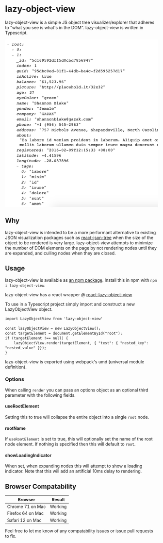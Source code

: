 # lazy-object-view
lazy-object-view is a simple JS object tree visualizer/explorer that adheres to "what you see is what's in the DOM". lazy-object-view is written in Typescript.

![screenshot](./assets/screenshot.png)

## Why
lazy-object-view is intended to be a more performant alternative to existing JSON visualization packages such as [react-json-tree](https://www.npmjs.com/package/react-json-tree) when the size of the object to be rendered is very large. lazy-object-view attempts to minimize the number of DOM elements on the page by not rendering nodes until they are expanded, and culling nodes when they are closed.

## Usage
lazy-object-view is available as [an npm package](https://www.npmjs.com/package/lazy-object-view). Install this in npm with `npm i lazy-object-view`.

lazy-object-view has a react wrapper @ [react-lazy-object-view](https://github.com/ameerkat/react-lazy-object-view)

To use in a Typescript project simply import and construct a new LazyObjectView object.

```
import LazyObjectView from 'lazy-object-view'

const lazyObjectView = new LazyObjectView();
const targetElement = document.getElementById("root");
if (targetElement !== null) {
    lazyObjectView.render(targetElement, { "test": { "nested_key": "nested_value" }});
}
```

lazy-object-view is exported using webpack's umd (universal module definition).

### Options
When calling `render` you can pass an options object as an optional third parameter with the following fields.

#### useRootElement
Setting this to true will collapse the entire object into a single `root` node.

#### rootName
If `useRootElement` is set to true, this will optionally set the name of the root node element. If nothing is specified then this will default to `root`.

#### showLoadingIndicator
When set, when expanding nodes this will attempt to show a loading indicator. Note that this will add an artificial 10ms delay to rendering.

## Browser Compatability
| Browser  | Result |
| ------------- | ------------- |
| Chrome 71 on Mac  | Working  |
| Firefox 64 on Mac   | Working  |
| Safari 12 on Mac | Working |

Feel free to let me know of any compatability issues or issue pull requests to fix.
